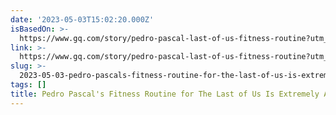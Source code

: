 ```yaml
---
date: '2023-05-03T15:02:20.000Z'
isBasedOn: >-
  https://www.gq.com/story/pedro-pascal-last-of-us-fitness-routine?utm_source=pocket-newtab
link: >-
  https://www.gq.com/story/pedro-pascal-last-of-us-fitness-routine?utm_source=pocket-newtab
slug: >-
  2023-05-03-pedro-pascals-fitness-routine-for-the-last-of-us-is-extremely-attainable
tags: []
title: Pedro Pascal's Fitness Routine for The Last of Us Is Extremely Attainable
---
```


